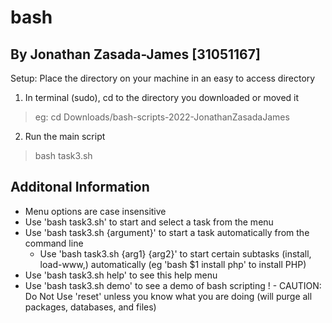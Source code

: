 # bash

By Jonathan Zasada-James [31051167]
-----------------------------------

Setup: Place the directory on your machine in an easy to access directory

1. In terminal (sudo), cd to the directory you downloaded or moved it
> eg: cd Downloads/bash-scripts-2022-JonathanZasadaJames

2. Run the main script
> bash task3.sh

Additonal Information
---------------------
- Menu options are case insensitive
- Use 'bash task3.sh' to start and select a task from the menu
- Use 'bash task3.sh {argument}' to start a task automatically from the command line
    - Use 'bash task3.sh {arg1} {arg2}' to start certain subtasks (install, load-www,) automatically (eg 'bash $1 install php' to install PHP)
- Use 'bash task3.sh help' to see this help menu
- Use 'bash task3.sh demo' to see a demo of bash scripting
! - CAUTION: Do Not Use 'reset' unless you know what you are doing (will purge all packages, databases, and files)

